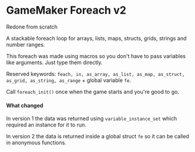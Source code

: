 # GameMaker Foreach v2
Redone from scratch

A stackable foreach loop for arrays, lists, maps, structs, grids, strings and number ranges.

This foreach was made using macros so you don't have to pass variables like arguments. Just type them directly. 

Reserved keywords: `feach, in, as_array, as_list, as_map, as_struct, as_grid, as_string, as_range` + global variable `fe`.

Call `foreach_init()` once when the game starts and you're good to go.

#### What changed
In version 1 the data was returned using `variable_instance_set` which required an instance for it to run.

In version 2 the data is returned inside a global struct `fe` so it can be called in anonymous functions.
